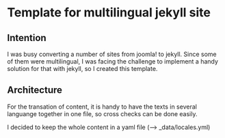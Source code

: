 # Template for multilingual jekyll site

## Intention

I was busy converting a number of sites from joomla! to jekyll. Since some of them were multilingual, I was facing the challenge to implement a handy solution for that with jekyll, so I created this template.

## Architecture

For the transation of content, it is handy to have the texts in several languange together in one file, so cross checks can be done easily. 

I decided to keep the whole content in a yaml file (--> \_data/locales.yml)

